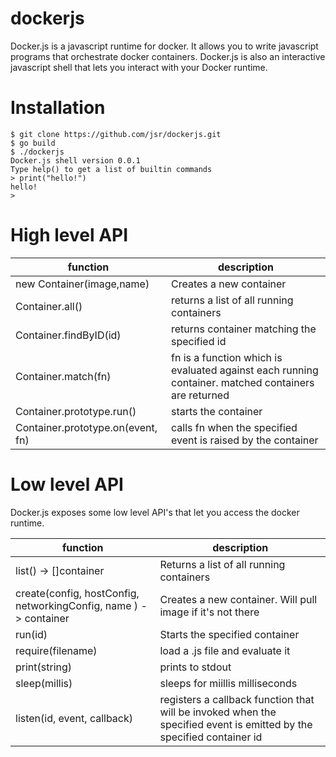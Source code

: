 # dockerjs

Docker.js is a javascript runtime for docker. It allows you to write javascript programs that orchestrate docker containers. Docker.js is also an interactive javascript shell that lets you interact with your Docker runtime. 

# Installation 

```
$ git clone https://github.com/jsr/dockerjs.git
$ go build 
$ ./dockerjs
Docker.js shell version 0.0.1
Type help() to get a list of builtin commands
> print("hello!") 
hello!
>
```
# High level API 


function|description
---|---
new Container(image,name) | Creates a new container 
Container.all() | returns a list of all running containers 
Container.findByID(id) | returns container matching the specified id 
Container.match(fn) | fn is a function which is evaluated against each running container. matched containers are returned 
Container.prototype.run() | starts the container 
Container.prototype.on(event, fn) | calls fn when the specified event is raised by the container 


# Low level API 
Docker.js exposes some low level API's that let you access the docker runtime. 

function|description
---|---
list() -> []container |Returns a list of all running containers 
create(config, hostConfig, networkingConfig, name ) -> container | Creates a new container. Will pull image if it's not there 
run(id) | Starts the specified container 
require(filename) | load a .js file and evaluate it 
print(string) | prints to stdout 
sleep(millis) | sleeps for miillis milliseconds 
listen(id, event, callback) | registers a callback function that will be invoked when the specified event is emitted by the specified container id 
